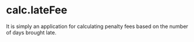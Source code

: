 # calc.lateFee
It is simply an application for calculating penalty fees based on the number of days brought late.
